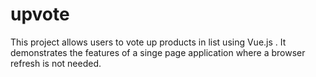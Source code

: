# upvote
This project allows users to vote up products in list using Vue.js .  It demonstrates the features of a singe page application where a browser refresh is not needed.
